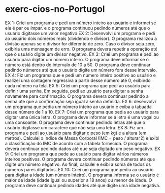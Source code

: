 # exerc-cios-no-Portugol
EX 1: Criei um programa e pedi um número inteiro ao usuário e informei se ele é par ou ímpar. e o programa continuou pedindo números até que o usuário digitasse um valor negativo
EX 2: Desenvolvi um programa e pedi ao usuário dois números reais (dividendo e divisor). O programa realizou a divisão apenas se o divisor for diferente de zero. Caso o divisor seja zero, exibiria uma mensagem de erro. O programa devera repetir a operação até que o usuário digite um divisor negativo.
EX 3: Criei um programa e pedi ao usuário para digitar um número inteiro. O programa deve informar se o número está dentro do intervalo de 10 a 50. O programa deve continuar pedindo números até que o usuário digite um número fora desse intervalo.
EX 4: Fiz um programa que e pedi um número inteiro positivo ao usuário e realizei uma contagem regressiva a partir desse número até 0, exibindo cada número na tela.
EX 5: Criei um programa que pedi ao usuário para definir uma senha. Em seguida, pedi ao usuário para digitar a senha novamente para confirmação. O programa devera continuar pedindo a senha até que a confirmação seja igual à senha definida.
EX 6: desenvolvi um programa que pedia um número inteiro ao usuário e exiba a tabuada desse número de 1 a 10.
EX 7: Criei um programa que pedia ao usuário para digitar uma única letra. O programa deve informar se a letra é uma vogal ou uma consoante. O programa deve continuar pedindo letras até que o usuário digitasse um caractere que não seja uma letra.
EX 8: Fiz um programa e pedi ao usuário para digitar o peso (em kg) e a altura (em metros). Calculei o Índice de Massa Corporal (IMC = peso / altura^2) e exibi a classificação do IMC de acordo com a tabela fornecida. O programa devera continuar pedindo dados até que seja digitado um peso negativo.
EX 9: Criei um programa que pede ao usuário para digitar vários números inteiros positivos. O programa devera continuar pedindo números até que digite um número negativo. Ao final, calculei e exibi a soma de todos os números pares digitados.
EX 10: Criei um programa que pediu ao usuário para digitar a idade (um número inteiro). O programa informa se o usuário é maior de idade (idade igual ou superior a 18 anos) ou menor de idade. O programa deve continuar pedindo idades até que digite uma idade negativa.
